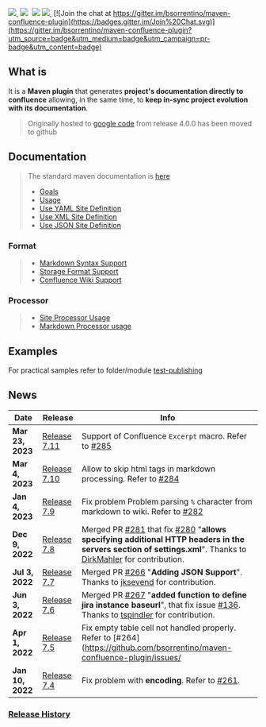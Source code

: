 <a href="http://search.maven.org/#search%7Cga%7C1%7Ca%3A%22confluence-reporting-maven-plugin%22"><img src="https://img.shields.io/maven-central/v/org.bsc.maven/confluence-reporting-maven-plugin.svg">
</a>&nbsp;<img src="https://img.shields.io/github/forks/bsorrentino/maven-confluence-plugin.svg">&nbsp;
<img src="https://img.shields.io/github/stars/bsorrentino/maven-confluence-plugin.svg">&nbsp;<a href="https://github.com/bsorrentino/maven-confluence-plugin/issues"><img src="https://img.shields.io/github/issues/bsorrentino/maven-confluence-plugin.svg">
</a>&nbsp;[![Join the chat at https://gitter.im/bsorrentino/maven-confluence-plugin](https://badges.gitter.im/Join%20Chat.svg)](https://gitter.im/bsorrentino/maven-confluence-plugin?utm_source=badge&utm_medium=badge&utm_campaign=pr-badge&utm_content=badge)

## What is
It is a **Maven plugin** that generates **project's documentation directly to confluence** allowing, in the same time, to **keep in-sync project evolution with its documentation**.
> Originally hosted to [google code](https://code.google.com/p/maven-confluence-plugin/) from release 4.0.0 has been moved to github

## Documentation
> The standard maven documentation is [here](http://bsorrentino.github.io/maven-confluence-plugin/)
> * [Goals](http://bsorrentino.github.io/maven-confluence-plugin/plugin-info.html)
> * [Usage](http://bsorrentino.github.io/maven-confluence-plugin/usage.html)
> * [Use YAML Site Definition](http://bsorrentino.github.io/maven-confluence-plugin/site_yaml_guide.html)
> * [Use XML Site Definition](http://bsorrentino.github.io/maven-confluence-plugin/site_xml_guide.html)
> * [Use JSON Site Definition](http://bsorrentino.github.io/maven-confluence-plugin/site_json_guide.html)
### Format
> * [Markdown Syntax Support](http://bsorrentino.github.io/maven-confluence-plugin/markdown_guide.html)
> * [Storage Format Support](http://bsorrentino.github.io/maven-confluence-plugin/storageformat_guide.html)
> * [Confluence Wiki Support](http://bsorrentino.github.io/maven-confluence-plugin/Notation%20Guide%20-%20Confluence.html)
### Processor
> * [Site Processor Usage](http://bsorrentino.github.io/maven-confluence-plugin/site_processor_guide.html)
> * [Markdown Processor usage](http://bsorrentino.github.io/maven-confluence-plugin/markdown_processor_guide.html)

## Examples

For practical samples refer to folder/module [test-publishing](https://github.com/bsorrentino/maven-confluence-plugin/tree/master/test-publishing)

## News

 Date             | Release                                                                                   | Info                                                                                                                                                                                                                                                                                                                                
------------------|-------------------------------------------------------------------------------------------|-------------------------------------------------------------------------------------------------------------------------------------------------------------------------------------------------------------------------------------------------------------------------------------------------------------------------------------
| **Mar 23, 2023** | [Release 7.11](https://github.com/bsorrentino/maven-confluence-plugin/releases/tag/v7.11) | Support of Confluence `Excerpt` macro. Refer to [#285](https://github.com/bsorrentino/maven-confluence-plugin/issues/285)                                                                                                                                                                                                           |
| **Mar 4, 2023**  | [Release 7.10](https://github.com/bsorrentino/maven-confluence-plugin/releases/tag/v7.10) | Allow to skip html tags in markdown processing. Refer to [#284](https://github.com/bsorrentino/maven-confluence-plugin/issues/284)                                                                                                                                                                                                  |
| **Jan 4, 2023**  | [Release 7.9](https://github.com/bsorrentino/maven-confluence-plugin/releases/tag/v7.9)   | Fix problem Problem parsing `%` character from markdown to wiki. Refer to [#282](https://github.com/bsorrentino/maven-confluence-plugin/issues/282)                                                                                                                                                                                 |
| **Dec 9, 2022**  | [Release 7.8](https://github.com/bsorrentino/maven-confluence-plugin/releases/tag/v7.8)   | Merged PR [#281](https://github.com/bsorrentino/maven-confluence-plugin/pull/281) that fix [#280](https://github.com/bsorrentino/maven-confluence-plugin/issue/280) "**allows specifying additional HTTP headers in the servers section of settings.xml**". Thanks to [DirkMahler](https://github.com/DirkMahler) for contribution. |
| **Jul 3, 2022**  | [Release 7.7](https://github.com/bsorrentino/maven-confluence-plugin/releases/tag/v7.7)   | Merged PR [#266](https://github.com/bsorrentino/maven-confluence-plugin/pull/266) "**Adding JSON Support**". Thanks to [jksevend](https://github.com/jksevend) for contribution.                                                                                                                                                    |
| **Jun 3, 2022**  | [Release 7.6](https://github.com/bsorrentino/maven-confluence-plugin/releases/tag/v7.6)   | Merged PR [#267](https://github.com/bsorrentino/maven-confluence-plugin/pull/267) "**added function to define jira instance baseurl**", that fix issue [#136](https://github.com/bsorrentino/maven-confluence-plugin/issues/136). Thanks to [tspindler](https://github.com/tspindler) for contribution.                             |
| **Apr 1, 2022**  | [Release 7.5](https://github.com/bsorrentino/maven-confluence-plugin/releases/tag/v7.5)   | Fix empty table cell not handled properly. Refer to [#264](https://github.com/bsorrentino/maven-confluence-plugin/issues/                                                                                                                                                                                                           |
| **Jan 10, 2022** | [Release 7.4](https://github.com/bsorrentino/maven-confluence-plugin/releases/tag/v7.4)   | Fix problem with **encoding**. Refer to [#261](https://github.com/bsorrentino/maven-confluence-plugin/issues/261).                                                                                                                                                                                                                  |

### [Release History](HISTORY.md)
